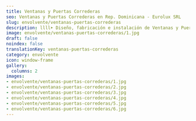 ```yaml
---
title: Ventanas y Puertas Correderas
seo: Ventanas y Puertas Correderas en Rep. Dominicana - Eurolux SRL
slug: envolvente/ventanas-puertas-correderas
description: llll➤ Diseño, fabricación e instalación de Ventanas y Puertas Correderas ✅ y todo tipo de envolvente y fachada ligera para su proyecto.
image: envolvente/ventanas-puertas-correderas/1.jpg
draft: false
noindex: false
translationKey: ventanas-puertas-correderas
category: envolvente
icon: window-frame
gallery:
  columns: 2
images:
- envolvente/ventanas-puertas-correderas/1.jpg
- envolvente/ventanas-puertas-correderas/2.jpg
- envolvente/ventanas-puertas-correderas/3.jpg
- envolvente/ventanas-puertas-correderas/4.jpg
- envolvente/ventanas-puertas-correderas/5.jpg
- envolvente/ventanas-puertas-correderas/6.jpg
---
```

